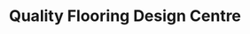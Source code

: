 ---
title: "Quality Flooring Design Centre"
url: /airdrie/quality-flooring-design-centre/
shop: Fußböden
---